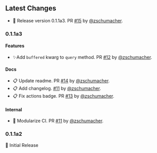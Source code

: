 
## Latest Changes

* 🔖 Release version 0.1.1a3. PR [#15](https://github.com/zschumacher/pydapper/pull/15) by [@zschumacher](https://github.com/zschumacher).
### 0.1.1a3
#### Features
* ✨Add `buffered` kwarg to `query` method. PR [#12](https://github.com/zschumacher/pydapper/pull/12) by [@zschumacher](https://github.com/zschumacher).
#### Docs
* 📋 Update readme. PR [#14](https://github.com/zschumacher/pydapper/pull/14) by [@zschumacher](https://github.com/zschumacher).
* 📋 Add changelog. [#11](https://github.com/zschumacher/pydapper/pull/11) by [@zschumacher](https://github.com/zschumacher).
* 📋 Fix actions badge. PR [#13](https://github.com/zschumacher/pydapper/pull/13) by [@zschumacher](https://github.com/zschumacher).
#### Internal
* 🔧 Modularize CI. PR [#11](https://github.com/zschumacher/pydapper/pull/11) by [@zschumacher](https://github.com/zschumacher).

### 0.1.1a2
🔖 Initial Release 
